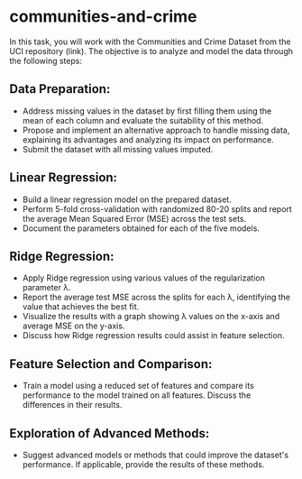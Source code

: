 # communities-and-crime

In this task, you will work with the Communities and Crime Dataset from the UCI repository (link). The objective is to analyze and model the data through the following steps:

## Data Preparation:

* Address missing values in the dataset by first filling them using the mean of each column and evaluate the suitability of this method.
* Propose and implement an alternative approach to handle missing data, explaining its advantages and analyzing its impact on performance.
* Submit the dataset with all missing values imputed.

## Linear Regression:

* Build a linear regression model on the prepared dataset.
* Perform 5-fold cross-validation with randomized 80-20 splits and report the average Mean Squared Error (MSE) across the test sets.
* Document the parameters obtained for each of the five models.

## Ridge Regression:

* Apply Ridge regression using various values of the regularization parameter λ.
* Report the average test MSE across the splits for each λ, identifying the value that achieves the best fit.
* Visualize the results with a graph showing λ values on the x-axis and average MSE on the y-axis.
* Discuss how Ridge regression results could assist in feature selection.
## Feature Selection and Comparison:

* Train a model using a reduced set of features and compare its performance to the model trained on all features. Discuss the differences in their results.
## Exploration of Advanced Methods:

* Suggest advanced models or methods that could improve the dataset's performance. If applicable, provide the results of these methods.
